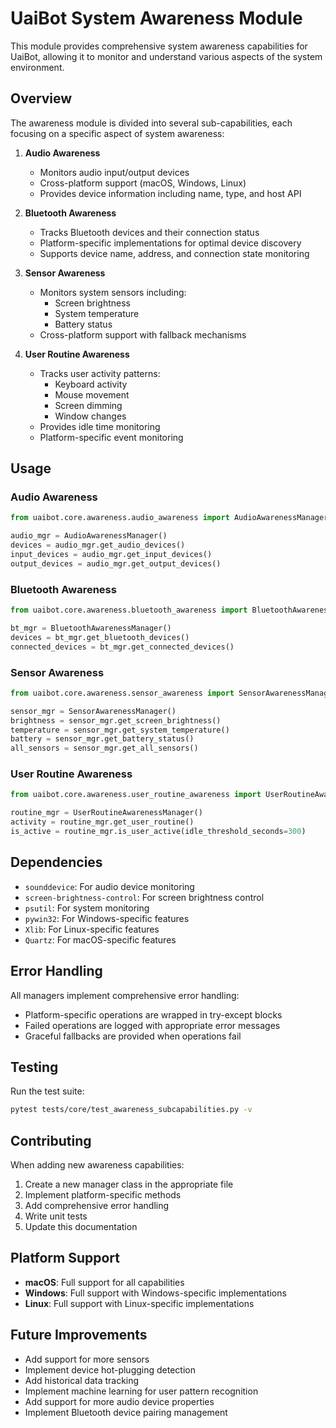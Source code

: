 # UaiBot System Awareness Module

This module provides comprehensive system awareness capabilities for UaiBot, allowing it to monitor and understand various aspects of the system environment.

## Overview

The awareness module is divided into several sub-capabilities, each focusing on a specific aspect of system awareness:

1. **Audio Awareness**
   - Monitors audio input/output devices
   - Cross-platform support (macOS, Windows, Linux)
   - Provides device information including name, type, and host API

2. **Bluetooth Awareness**
   - Tracks Bluetooth devices and their connection status
   - Platform-specific implementations for optimal device discovery
   - Supports device name, address, and connection state monitoring

3. **Sensor Awareness**
   - Monitors system sensors including:
     - Screen brightness
     - System temperature
     - Battery status
   - Cross-platform support with fallback mechanisms

4. **User Routine Awareness**
   - Tracks user activity patterns:
     - Keyboard activity
     - Mouse movement
     - Screen dimming
     - Window changes
   - Provides idle time monitoring
   - Platform-specific event monitoring

## Usage

### Audio Awareness

```python
from uaibot.core.awareness.audio_awareness import AudioAwarenessManager

audio_mgr = AudioAwarenessManager()
devices = audio_mgr.get_audio_devices()
input_devices = audio_mgr.get_input_devices()
output_devices = audio_mgr.get_output_devices()
```

### Bluetooth Awareness

```python
from uaibot.core.awareness.bluetooth_awareness import BluetoothAwarenessManager

bt_mgr = BluetoothAwarenessManager()
devices = bt_mgr.get_bluetooth_devices()
connected_devices = bt_mgr.get_connected_devices()
```

### Sensor Awareness

```python
from uaibot.core.awareness.sensor_awareness import SensorAwarenessManager

sensor_mgr = SensorAwarenessManager()
brightness = sensor_mgr.get_screen_brightness()
temperature = sensor_mgr.get_system_temperature()
battery = sensor_mgr.get_battery_status()
all_sensors = sensor_mgr.get_all_sensors()
```

### User Routine Awareness

```python
from uaibot.core.awareness.user_routine_awareness import UserRoutineAwarenessManager

routine_mgr = UserRoutineAwarenessManager()
activity = routine_mgr.get_user_routine()
is_active = routine_mgr.is_user_active(idle_threshold_seconds=300)
```

## Dependencies

- `sounddevice`: For audio device monitoring
- `screen-brightness-control`: For screen brightness control
- `psutil`: For system monitoring
- `pywin32`: For Windows-specific features
- `Xlib`: For Linux-specific features
- `Quartz`: For macOS-specific features

## Error Handling

All managers implement comprehensive error handling:
- Platform-specific operations are wrapped in try-except blocks
- Failed operations are logged with appropriate error messages
- Graceful fallbacks are provided when operations fail

## Testing

Run the test suite:

```bash
pytest tests/core/test_awareness_subcapabilities.py -v
```

## Contributing

When adding new awareness capabilities:
1. Create a new manager class in the appropriate file
2. Implement platform-specific methods
3. Add comprehensive error handling
4. Write unit tests
5. Update this documentation

## Platform Support

- **macOS**: Full support for all capabilities
- **Windows**: Full support with Windows-specific implementations
- **Linux**: Full support with Linux-specific implementations

## Future Improvements

- Add support for more sensors
- Implement device hot-plugging detection
- Add historical data tracking
- Implement machine learning for user pattern recognition
- Add support for more audio device properties
- Implement Bluetooth device pairing management 